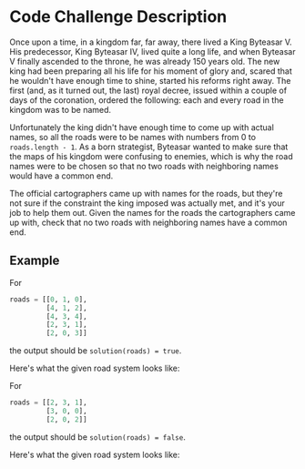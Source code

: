 # Code Challenge Description

Once upon a time, in a kingdom far, far away, there lived a King Byteasar V. His predecessor, King Byteasar IV, lived quite a long life, and when Byteasar V finally ascended to the throne, he was already 150 years old. The new king had been preparing all his life for his moment of glory and, scared that he wouldn't have enough time to shine, started his reforms right away. The first (and, as it turned out, the last) royal decree, issued within a couple of days of the coronation, ordered the following: each and every road in the kingdom was to be named.

Unfortunately the king didn't have enough time to come up with actual names, so all the roads were to be names with numbers from 0 to `roads.length - 1`. As a born strategist, Byteasar wanted to make sure that the maps of his kingdom were confusing to enemies, which is why the road names were to be chosen so that no two roads with neighboring names would have a common end.

The official cartographers came up with names for the roads, but they're not sure if the constraint the king imposed was actually met, and it's your job to help them out. Given the names for the roads the cartographers came up with, check that no two roads with neighboring names have a common end.

## Example

For

```python
roads = [[0, 1, 0],
         [4, 1, 2],
         [4, 3, 4],
         [2, 3, 1],
         [2, 0, 3]]
```
the output should be `solution(roads) = true`.

Here's what the given road system looks like:

For

```python
roads = [[2, 3, 1],
         [3, 0, 0],
         [2, 0, 2]]
```
the output should be `solution(roads) = false`.

Here's what the given road system looks like: